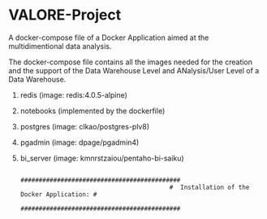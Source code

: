 # VALORE-Project
A docker-compose file of a Docker Application aimed at the multidimentional data analysis. 

The docker-compose file contains all the images needed for the creation and the support of the Data Warehouse Level and ANalysis/User Level of a Data Warehouse.

1. redis (image: redis:4.0.5-alpine)    
2. notebooks (implemented by the dockerfile)
3. postgres (image: clkao/postgres-plv8)
4. pgadmin (image: dpage/pgadmin4)
5. bi_server (image: kmnrstzaiou/pentaho-bi-saiku)

                                                ############################################
                                                #  Installation of the Docker Application: #
                                                ############################################


